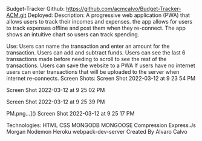 Budget-Tracker
Github: https://github.com/acmcalvo/Budget-Tracker-ACM.git
Deployed: 
Description:
A progressive web application (PWA) that allows users to track their incomes and expenses. the app allows for users to track expenses offline and post them when they re-connect. The app shows an intuitive chart so users can track spending.

Use:
Users can name the transaction and enter an amount for the transaction.
Users can add and subtract funds.
Users can see the last 6 transactions made before needing to scroll to see the rest of the transactions.
Users can save the website to a PWA
If users have no internet users can enter transactions that will be uploaded to the server when internet re-connects.
Screen Shots:
Screen Shot 2022-03-12 at 9 23 54 PM

Screen Shot 2022-03-12 at 9 25 02 PM

Screen Shot 2022-03-12 at 9 25 39 PM

PM.png…]() Screen Shot 2022-03-12 at 9 25 17 PM

Technologies:
HTML
CSS
MONGODB
MONGOOSE
Compression
Express.Js
Morgan
Nodemon
Heroku
webpack-dev-server
Created By
Alvaro Calvo